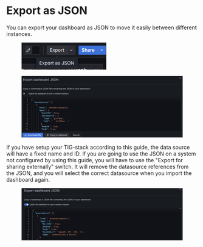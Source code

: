 # Export as JSON

You can export your dashboard as JSON to move it easily between different instances.&#x20;

<figure><img src="../../.gitbook/assets/image (29).png" alt=""><figcaption></figcaption></figure>

<figure><img src="../../.gitbook/assets/image (30).png" alt=""><figcaption></figcaption></figure>

If you have setup your TIG-stack according to this guide, the data source will have a fixed name and ID. If you are going to use the JSON on a system not configured by using this guide, you will have to use the "Export for sharing externally" switch. It will remove the datasource references from the JSON, and you will select the correct datasource when you import the dashboard again.

<figure><img src="../../.gitbook/assets/image (31).png" alt=""><figcaption></figcaption></figure>

